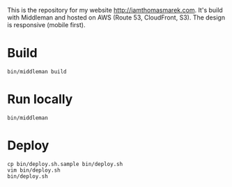 
This is the repository for my website http://iamthomasmarek.com.
It's build with Middleman and hosted on AWS (Route 53, CloudFront, S3).
The design is responsive (mobile first).

# Build

```
bin/middleman build
```

# Run locally

```
bin/middleman
```

# Deploy

```
cp bin/deploy.sh.sample bin/deploy.sh
vim bin/deploy.sh
bin/deploy.sh
```